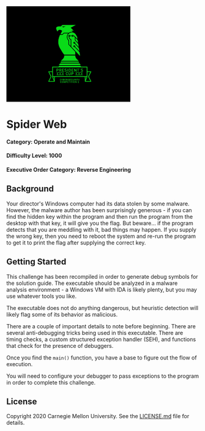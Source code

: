 <img src="../../logo.png" height="250px">

# Spider Web
#### Category: Operate and Maintain
#### Difficulty Level: 1000
#### Executive Order Category: Reverse Engineering

## Background
Your director's Windows computer had its data stolen by some malware. However, the malware author has been surprisingly
generous - if you can find the hidden key within the program and then run the program from the desktop with that key, it
will give you the flag. But beware... if the program detects that you are meddling with it, bad things may happen. If
you supply the wrong key, then you need to reboot the system and re-run the program to get it to print the flag after
supplying the correct key.

## Getting Started

This challenge has been recompiled in order to generate debug symbols for the solution guide. The executable should be
analyzed in a malware analysis environment - a Windows VM with IDA is likely plenty, but you may use whatever tools you
like.

The executable does not do anything dangerous, but heuristic detection will likely flag some of its behavior as
malicious.

There are a couple of important details to note before beginning. There are several anti-debugging tricks being used in
this executable. There are timing checks, a custom structured exception handler (SEH), and functions that check for the
presence of debuggers.

Once you find the `main()` function, you have a base to figure out the flow of execution.

You will need to configure your debugger to pass exceptions to the program in order to complete this challenge.

## License
Copyright 2020 Carnegie Mellon University. See the [LICENSE.md](../../LICENSE.md) file for details.